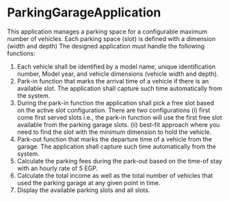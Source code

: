 # ParkingGarageApplication
This application manages a parking space for a configurable maximum number of vehicles. Each parking space (slot) is defined with a dimension (width and depth) The designed application must handle the following functions:
1) Each vehicle shall be identified by a model name, unique identification number, Model year, and vehicle dimensions (vehicle width and depth). 
2) Park-in function that marks the arrival time of a vehicle if there is an available slot. The application shall capture such time automatically from the system.
3) During the park-in function the application shall pick a free slot based on the active slot configuration. There are two configurations (i) first come first served slots i.e., the park-in function will use the first free slot available from the parking garage slots. (ii) best-fit approach where you need to find the slot with the minimum dimension to hold the vehicle.
4) Park-out function that marks the departure time of a vehicle from the garage. The application shall capture such time automatically from the system.
5) Calculate the parking fees during the park-out based on the time-of stay with an hourly rate of 5 EGP.
6) Calculate the total income as well as the total number of vehicles that used the parking garage at any given point in time.
7) Display the available parking slots and all slots.
